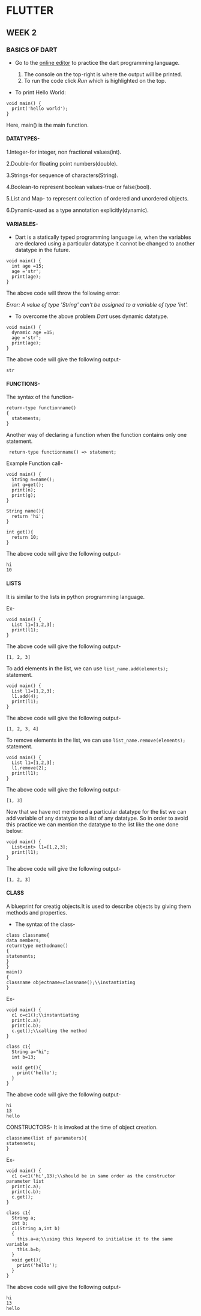 # FLUTTER

## WEEK 2

### BASICS OF DART

* Go to the [online editor](dartpad.dartlang.org) to practice the dart programming language.
    1. The console on the top-right is where the output will be printed.
    1. To run the code click *Run* which is highlighted on the top.
    
* To print Hello World:
```
void main() {
  print('hello world');
}
```
Here, main() is the main function.

#### DATATYPES-
1.Integer-for integer, non fractional values(int).

2.Double-for floating point numbers(double).

3.Strings-for sequence of characters(String).

4.Boolean-to represent boolean values-true or false(bool).

5.List and Map- to represent collection of ordered and unordered objects.

6.Dynamic-used as a type annotation explicitly(dynamic).

#### VARIABLES-
* Dart is a statically typed programming language i.e, when the variables are declared using a particular datatype it cannot be changed to another datatype in the future.

```
void main() {
  int age =15;
  age ='str';
  print(age);
}
```
The above code will throw the following error:

*Error: A value of type 'String' can't be assigned to a variable of type 'int'.*

* To overcome the above problem *Dart* uses dynamic datatype.

```
void main() {
  dynamic age =15;
  age ='str';
  print(age);
}
```

The above code will give the following output-

```
str
```

#### FUNCTIONS-

The syntax of the function-

```
return-type functionname()
{
  statements;
}
 ```
Another way of declaring a function when the function contains only one statement.
```
 return-type functionname() => statement;
 ```
Example Function call-

```
void main() {
  String n=name();
  int g=get();
  print(n);
  print(g);
}

String name(){
  return 'hi';
}

int get(){
  return 10;
}
```
The above code will give the following output-

```
hi
10
```
#### LISTS

It is similar to the lists in python programming language.

Ex-
```
void main() {
  List l1=[1,2,3];
  print(l1);
}
```
The above code will give the following output-

```
[1, 2, 3]
```
To add elements in the list, we can use `list_name.add(elements);` statement.

```
void main() {
  List l1=[1,2,3];
  l1.add(4);
  print(l1);
}
```

The above code will give the following output-

```
[1, 2, 3, 4]
```
To remove elements in the list, we can use `list_name.remove(elements);` statement.

```
void main() {
  List l1=[1,2,3];
  l1.remove(2);
  print(l1);
}
```
The above code will give the following output-

```
[1, 3]
```
Now that we have not mentioned a particular datatype for the list we can add variable of any datatype to a list of any datatype. So in order to avoid this practice we can mention the datatype to the list like the one done below:

```
void main() {
  List<int> l1=[1,2,3];
  print(l1);
}
```
The above code will give the following output-

```
[1, 2, 3]
```

#### CLASS

A blueprint for creatig objects.It is used to describe objects by giving them methods and properties.
* The syntax of the class-
```
class classname{
data members;
returntype methodname()
{
statements;
}
}
main()
{
classname objectname=classname();\\instantiating
}
```
Ex-
```
void main() {
  c1 c=c1();\\instantiating
  print(c.a);
  print(c.b);
  c.get();\\calling the method
}

class c1{
  String a="hi";
  int b=13;
  
  void get(){
    print('hello');
  }
}
```

The above code will give the following output-

```
hi
13
hello
```

CONSTRUCTORS-
It is invoked at the time of object creation.

```
classname(list of paramaters){
statemnets;
}
```

Ex-

```
void main() {
  c1 c=c1('hi',13);\\should be in same order as the constructor parameter list
  print(c.a);
  print(c.b);
  c.get();
}

class c1{
  String a;
  int b;
  c1(String a,int b)
  {
    this.a=a;\\using this keyword to initialise it to the same variable
    this.b=b;
  }
  void get(){
    print('hello');
  }
}
```
The above code will give the following output-

```
hi
13
hello
```
